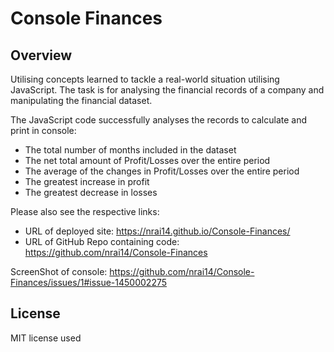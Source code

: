 # Console Finances

## Overview

Utilising concepts learned to tackle a real-world situation utilising JavaScript. The task is for analysing the financial records of a company and manipulating the financial dataset. 

The JavaScript code successfully analyses the records to calculate and print in console: 

* The total number of months included in the dataset
* The net total amount of Profit/Losses over the entire period 
* The average of the changes in Profit/Losses over the entire period 
* The greatest increase in profit
* The greatest decrease in losses


Please also see the respective links:

* URL of deployed site: https://nrai14.github.io/Console-Finances/
* URL of GitHub Repo containing code: https://github.com/nrai14/Console-Finances

ScreenShot of console: https://github.com/nrai14/Console-Finances/issues/1#issue-1450002275

## License

MIT license used
